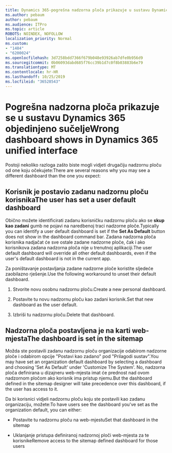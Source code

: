 ```yaml
---
title: Dynamics 365-pogrešna nadzorna ploča prikazuje u sustavu Dynamics 365 objedinjeno sučelje
ms.author: pebaum
author: pebaum
ms.audience: ITPro
ms.topic: article
ROBOTS: NOINDEX, NOFOLLOW
localization_priority: Normal
ms.custom:
- "1484"
- "6200024"
ms.openlocfilehash: 3d7258bdd7366f679b048e93926ab7dfe0b956d9
ms.sourcegitcommit: 0b06093dabd685f76cc39b1d7c0f8b03883b6e79
ms.translationtype: MT
ms.contentlocale: hr-HR
ms.lasthandoff: 10/25/2019
ms.locfileid: "36528543"
---
```

# <a name="wrong-dashboard-shows-in-dynamics-365-unified-interface"></a><span data-ttu-id="a1ae6-102">Pogrešna nadzorna ploča prikazuje se u sustavu Dynamics 365 objedinjeno sučelje</span><span class="sxs-lookup"><span data-stu-id="a1ae6-102">Wrong dashboard shows in Dynamics 365 unified interface</span></span>

<span data-ttu-id="a1ae6-103">Postoji nekoliko razloga zašto biste mogli vidjeti drugačiju nadzornu ploču od one koju očekujete:</span><span class="sxs-lookup"><span data-stu-id="a1ae6-103">There are several reasons why you may see a different dashboard than the one you expect:</span></span>

## <a name="the-user-has-set-a-user-default-dashboard"></a><span data-ttu-id="a1ae6-104">Korisnik je postavio zadanu nadzornu ploču korisnika</span><span class="sxs-lookup"><span data-stu-id="a1ae6-104">The user has set a user default dashboard</span></span> 

<span data-ttu-id="a1ae6-105">Obično možete identificirati zadanu korisničku nadzornu ploču ako se **skup kao zadani** gumb ne pojavi na naredbenoj traci nadzorne ploče.</span><span class="sxs-lookup"><span data-stu-id="a1ae6-105">Typically you can identify a user default dashboard is set if the **Set As Default** button does not show in the dashboard command bar.</span></span> <span data-ttu-id="a1ae6-106">Zadana nadzorna ploča korisnika nadjačat će sve ostale zadane nadzorne ploče, čak i ako korisnikova zadana nadzorna ploča nije u trenutnoj aplikaciji.</span><span class="sxs-lookup"><span data-stu-id="a1ae6-106">The user default dashboard will override all other default dashboards, even if the user's default dashboard is not in the current app.</span></span>

<span data-ttu-id="a1ae6-107">Za poništavanje postavljanja zadane nadzorne ploče koristite sljedeće zaobilazno rješenje.</span><span class="sxs-lookup"><span data-stu-id="a1ae6-107">Use the following workaround to unset their default dashboard.</span></span>

1. <span data-ttu-id="a1ae6-108">Stvorite novu osobnu nadzornu ploču.</span><span class="sxs-lookup"><span data-stu-id="a1ae6-108">Create a new personal dashboard.</span></span>

2. <span data-ttu-id="a1ae6-109">Postavite tu novu nadzornu ploču kao zadani korisnik.</span><span class="sxs-lookup"><span data-stu-id="a1ae6-109">Set that new dashboard as the user default.</span></span>

3. <span data-ttu-id="a1ae6-110">Izbriši tu nadzornu ploču.</span><span class="sxs-lookup"><span data-stu-id="a1ae6-110">Delete that dashboard.</span></span>

## <a name="the-dashboard-is-set-in-the-sitemap"></a><span data-ttu-id="a1ae6-111">Nadzorna ploča postavljena je na karti web-mjesta</span><span class="sxs-lookup"><span data-stu-id="a1ae6-111">The dashboard is set in the sitemap</span></span>

<span data-ttu-id="a1ae6-112">Možda ste postavili zadanu nadzornu ploču organizacije odabirom nadzorne ploče i odabirom opcije "Postavi kao zadano" pod "Prilagodi sustav".</span><span class="sxs-lookup"><span data-stu-id="a1ae6-112">You may have set an organization default dashboard by selecting a dashboard and choosing 'Set As Default' under 'Customize The System'.</span></span> <span data-ttu-id="a1ae6-113">No, nadzorna ploča definirana u dizajneru web-mjesta imat će prednost nad ovom nadzornom pločom ako korisnik ima pristup njemu.</span><span class="sxs-lookup"><span data-stu-id="a1ae6-113">But the dashboard defined in the sitemap designer will take precedence over this dashboard, if the user has access to it.</span></span>

<span data-ttu-id="a1ae6-114">Da bi korisnici vidjeli nadzornu ploču koju ste postavili kao zadanu organizaciju, možete:</span><span class="sxs-lookup"><span data-stu-id="a1ae6-114">To have users see the dashboard you've set as the organization default, you can either:</span></span>

* <span data-ttu-id="a1ae6-115">Postavite tu nadzornu ploču na web-mjestu</span><span class="sxs-lookup"><span data-stu-id="a1ae6-115">Set that dashboard in the sitemap</span></span>

* <span data-ttu-id="a1ae6-116">Uklanjanje pristupa definiranoj nadzornoj ploči web-mjesta za te korisnike</span><span class="sxs-lookup"><span data-stu-id="a1ae6-116">Remove access to the sitemap defined dashboard for those users</span></span>

